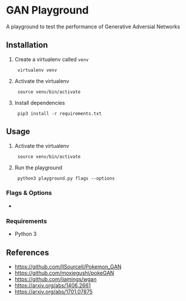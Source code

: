 # GAN Playground
A playground to test the performance of Generative Adversial Networks

## Installation
1. Create a virtualenv called `venv`
    
        virtualenv venv

1. Activate the virtualenv

        source venv/bin/activate
        
1. Install dependencies

        pip3 install -r requirements.txt


## Usage
1. Activate the virtualenv

        source venv/bin/activate
        
1. Run the playground

        python3 playground.py flags --options


### Flags & Options
-

### Requirements
- Python 3

## References
- https://github.com/llSourcell/Pokemon_GAN
- https://github.com/moxiegushi/pokeGAN
- https://github.com/jiamings/wgan
- https://arxiv.org/abs/1406.2661
- https://arxiv.org/abs/1701.07875
